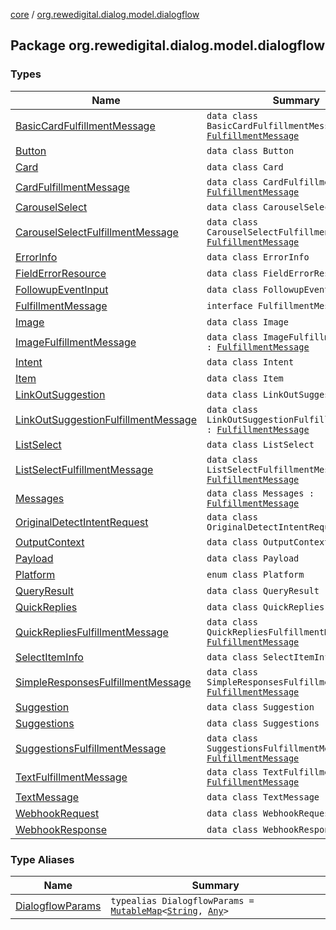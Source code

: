 [core](../index.md) / [org.rewedigital.dialog.model.dialogflow](./index.md)

## Package org.rewedigital.dialog.model.dialogflow

### Types

| Name | Summary |
|---|---|
| [BasicCardFulfillmentMessage](-basic-card-fulfillment-message/index.md) | `data class BasicCardFulfillmentMessage : `[`FulfillmentMessage`](-fulfillment-message/index.md) |
| [Button](-button/index.md) | `data class Button` |
| [Card](-card/index.md) | `data class Card` |
| [CardFulfillmentMessage](-card-fulfillment-message/index.md) | `data class CardFulfillmentMessage : `[`FulfillmentMessage`](-fulfillment-message/index.md) |
| [CarouselSelect](-carousel-select/index.md) | `data class CarouselSelect` |
| [CarouselSelectFulfillmentMessage](-carousel-select-fulfillment-message/index.md) | `data class CarouselSelectFulfillmentMessage : `[`FulfillmentMessage`](-fulfillment-message/index.md) |
| [ErrorInfo](-error-info/index.md) | `data class ErrorInfo` |
| [FieldErrorResource](-field-error-resource/index.md) | `data class FieldErrorResource` |
| [FollowupEventInput](-followup-event-input/index.md) | `data class FollowupEventInput` |
| [FulfillmentMessage](-fulfillment-message/index.md) | `interface FulfillmentMessage` |
| [Image](-image/index.md) | `data class Image` |
| [ImageFulfillmentMessage](-image-fulfillment-message/index.md) | `data class ImageFulfillmentMessage : `[`FulfillmentMessage`](-fulfillment-message/index.md) |
| [Intent](-intent/index.md) | `data class Intent` |
| [Item](-item/index.md) | `data class Item` |
| [LinkOutSuggestion](-link-out-suggestion/index.md) | `data class LinkOutSuggestion` |
| [LinkOutSuggestionFulfillmentMessage](-link-out-suggestion-fulfillment-message/index.md) | `data class LinkOutSuggestionFulfillmentMessage : `[`FulfillmentMessage`](-fulfillment-message/index.md) |
| [ListSelect](-list-select/index.md) | `data class ListSelect` |
| [ListSelectFulfillmentMessage](-list-select-fulfillment-message/index.md) | `data class ListSelectFulfillmentMessage : `[`FulfillmentMessage`](-fulfillment-message/index.md) |
| [Messages](-messages/index.md) | `data class Messages : `[`FulfillmentMessage`](-fulfillment-message/index.md) |
| [OriginalDetectIntentRequest](-original-detect-intent-request/index.md) | `data class OriginalDetectIntentRequest` |
| [OutputContext](-output-context/index.md) | `data class OutputContext` |
| [Payload](-payload/index.md) | `data class Payload` |
| [Platform](-platform/index.md) | `enum class Platform` |
| [QueryResult](-query-result/index.md) | `data class QueryResult` |
| [QuickReplies](-quick-replies/index.md) | `data class QuickReplies` |
| [QuickRepliesFulfillmentMessage](-quick-replies-fulfillment-message/index.md) | `data class QuickRepliesFulfillmentMessage : `[`FulfillmentMessage`](-fulfillment-message/index.md) |
| [SelectItemInfo](-select-item-info/index.md) | `data class SelectItemInfo` |
| [SimpleResponsesFulfillmentMessage](-simple-responses-fulfillment-message/index.md) | `data class SimpleResponsesFulfillmentMessage : `[`FulfillmentMessage`](-fulfillment-message/index.md) |
| [Suggestion](-suggestion/index.md) | `data class Suggestion` |
| [Suggestions](-suggestions/index.md) | `data class Suggestions` |
| [SuggestionsFulfillmentMessage](-suggestions-fulfillment-message/index.md) | `data class SuggestionsFulfillmentMessage : `[`FulfillmentMessage`](-fulfillment-message/index.md) |
| [TextFulfillmentMessage](-text-fulfillment-message/index.md) | `data class TextFulfillmentMessage : `[`FulfillmentMessage`](-fulfillment-message/index.md) |
| [TextMessage](-text-message/index.md) | `data class TextMessage` |
| [WebhookRequest](-webhook-request/index.md) | `data class WebhookRequest` |
| [WebhookResponse](-webhook-response/index.md) | `data class WebhookResponse` |

### Type Aliases

| Name | Summary |
|---|---|
| [DialogflowParams](-dialogflow-params.md) | `typealias DialogflowParams = `[`MutableMap`](https://kotlinlang.org/api/latest/jvm/stdlib/kotlin.collections/-mutable-map/index.html)`<`[`String`](https://kotlinlang.org/api/latest/jvm/stdlib/kotlin/-string/index.html)`, `[`Any`](https://kotlinlang.org/api/latest/jvm/stdlib/kotlin/-any/index.html)`>` |
